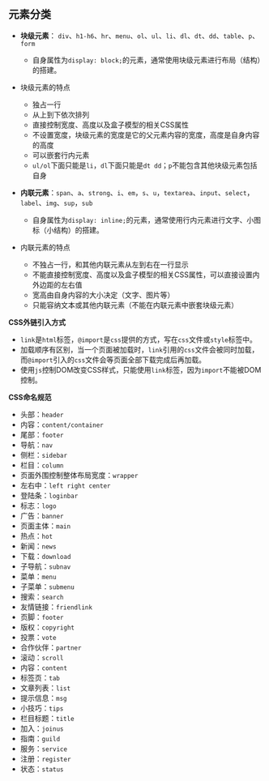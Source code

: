 ## 元素分类 ##

- **块级元素**： `div`、`h1-h6`、`hr`、`menu`、`ol`、`ul`、`li`、`dl`、`dt`、`dd`、`table`、`p`、`form`
    - 自身属性为`display: block;`的元素，通常使用块级元素进行布局（结构）的搭建。
- 块级元素的特点
    - 独占一行
    - 从上到下依次排列
    - 直接控制宽度、高度以及盒子模型的相关CSS属性
    - 不设置宽度，块级元素的宽度是它的父元素内容的宽度，高度是自身内容的高度
    - 可以嵌套行内元素
    - `ul/ol`下面只能是`li`，`dl`下面只能是`dt dd`；`p`不能包含其他块级元素包括自身


- **内联元素**：`span`、`a`、`strong`、`i`、`em`，`s`、`u`，`textarea`、`input`、`select`，`label`、`img`、`sup`，`sub`
    - 自身属性为`display: inline;`的元素，通常使用行内元素进行文字、小图标（小结构）的搭建。
- 内联元素的特点
    - 不独占一行，和其他内联元素从左到右在一行显示
    - 不能直接控制宽度、高度以及盒子模型的相关CSS属性，可以直接设置内外边距的左右值
    - 宽高由自身内容的大小决定（文字、图片等）
    - 只能容纳文本或其他内联元素（不能在内联元素中嵌套块级元素）

**CSS外链引入方式**

- `link`是`html`标签，`@import`是`css`提供的方式，写在`css`文件或`style`标签中。
- 加载顺序有区别，当一个页面被加载时，`link`引用的`css`文件会被同时加载，而`@import`引入的`css`文件会等页面全部下载完成后再加载。
- 使用`js`控制DOM改变CSS样式，只能使用`link`标签，因为`import`不能被DOM控制。

**CSS命名规范**

- 头部：`header`
- 内容：`content/container`
- 尾部：`footer`
- 导航：`nav`
- 侧栏：`sidebar`
- 栏目：`column`
- 页面外围控制整体布局宽度：`wrapper`
- 左右中：`left right center`
- 登陆条：`loginbar`
- 标志：`logo`
- 广告：`banner`
- 页面主体：`main`
- 热点：`hot`
- 新闻：`news`
- 下载：`download`
- 子导航：`subnav`
- 菜单：`menu`
- 子菜单：`submenu`
- 搜索：`search`
- 友情链接：`friendlink`
- 页脚：`footer`
- 版权：`copyright`
- 投票：`vote`
- 合作伙伴：`partner`
- 滚动：`scroll`
- 内容：`content`
- 标签页：`tab`
- 文章列表：`list`
- 提示信息：`msg`
- 小技巧：`tips`
- 栏目标题：`title`
- 加入：`joinus`
- 指南：`guild`
- 服务：`service`
- 注册：`register`
- 状态：`status`